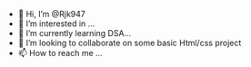 - 👋 Hi, I’m @Rjk947
- 👀 I’m interested in ...
- 🌱 I’m currently learning DSA...
- 💞️ I’m looking to collaborate on some basic Html/css project
- 📫 How to reach me ...

<!---
Rjk947/Rjk947 is a ✨ special ✨ repository because its `README.md` (this file) appears on your GitHub profile.
You can click the Preview link to take a look at your changes.
--->

